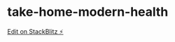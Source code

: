 # take-home-modern-health

[Edit on StackBlitz ⚡️](https://stackblitz.com/edit/take-home-modern-health)